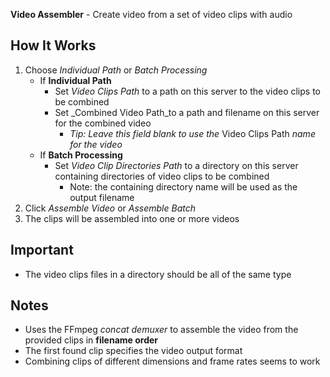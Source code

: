 **Video Assembler** - Create video from a set of video clips with audio

## How It Works
1. Choose _Individual Path_ or _Batch Processing_
    - If **Individual Path**
        - Set _Video Clips Path_ to a path on this server to the video clips to be combined
        - Set _Combined Video Path_to a path and filename on this server for the combined video
            - _Tip: Leave this field blank to use the_ Video Clips Path _name for the video_
    - If **Batch Processing**
        - Set _Video Clip Directories Path_ to a directory on this server containing directories of video clips to be combined
            - Note: the containing directory name will be used as the output filename
1. Click _Assemble Video_ or _Assemble Batch_
1. The clips will be assembled into one or more videos

## Important
- The video clips files in a directory should be all of the same type

## Notes
- Uses the FFmpeg _concat demuxer_ to assemble the video from the provided clips in **filename order**
- The first found clip specifies the video output format
- Combining clips of different dimensions and frame rates seems to work